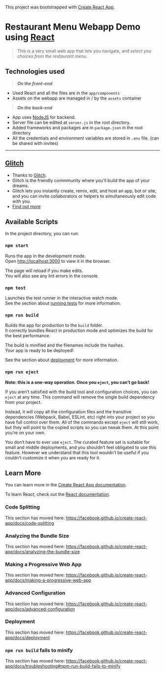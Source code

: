 This project was bootstrapped with [Create React App](https://github.com/facebook/create-react-app).

# Restaurant Menu Webapp Demo using [React](https://www.reactjs.org)
> This is a very small web app that lets you navigate, and *select you choices from the restaurant menu*.

## Technologies used

> ***On the front-end***

- Used React and all the files are in the `app/components`
- Assets on the webapp are managed in / by the `assets` container

> ***On the back-end***

- App uses [NodeJS](https://www.nodejs.org) for backend.
- Server file can be edited at `server.js` in the root directory.
- Added frameworks and packages are in `package.json` in the root directory
- All the credentials and environment variables are stored in `.env` file. (can be shared with invites)

***
## [Glitch](https://glitch.com/)

- Thanks to [Glitch](https://glitch.com/).
- Glitch is the friendly commmunity where you'll build the app of your dreams.
- Glitch lets you instantly create, remix, edit, and host an app, bot or site, and you can invite collaborators or helpers to simultaneously edit code with you.
- [Find out more](https://glitch.com/about)


## Available Scripts

In the project directory, you can run:

### `npm start`

Runs the app in the development mode.<br />
Open [http://localhost:3000](http://localhost:3000) to view it in the browser.

The page will reload if you make edits.<br />
You will also see any lint errors in the console.

### `npm test`

Launches the test runner in the interactive watch mode.<br />
See the section about [running tests](https://facebook.github.io/create-react-app/docs/running-tests) for more information.

### `npm run build`

Builds the app for production to the `build` folder.<br />
It correctly bundles React in production mode and optimizes the build for the best performance.

The build is minified and the filenames include the hashes.<br />
Your app is ready to be deployed!

See the section about [deployment](https://facebook.github.io/create-react-app/docs/deployment) for more information.

### `npm run eject`

**Note: this is a one-way operation. Once you `eject`, you can’t go back!**

If you aren’t satisfied with the build tool and configuration choices, you can `eject` at any time. This command will remove the single build dependency from your project.

Instead, it will copy all the configuration files and the transitive dependencies (Webpack, Babel, ESLint, etc) right into your project so you have full control over them. All of the commands except `eject` will still work, but they will point to the copied scripts so you can tweak them. At this point you’re on your own.

You don’t have to ever use `eject`. The curated feature set is suitable for small and middle deployments, and you shouldn’t feel obligated to use this feature. However we understand that this tool wouldn’t be useful if you couldn’t customize it when you are ready for it.

## Learn More

You can learn more in the [Create React App documentation](https://facebook.github.io/create-react-app/docs/getting-started).

To learn React, check out the [React documentation](https://reactjs.org/).

### Code Splitting

This section has moved here: https://facebook.github.io/create-react-app/docs/code-splitting

### Analyzing the Bundle Size

This section has moved here: https://facebook.github.io/create-react-app/docs/analyzing-the-bundle-size

### Making a Progressive Web App

This section has moved here: https://facebook.github.io/create-react-app/docs/making-a-progressive-web-app

### Advanced Configuration

This section has moved here: https://facebook.github.io/create-react-app/docs/advanced-configuration

### Deployment

This section has moved here: https://facebook.github.io/create-react-app/docs/deployment

### `npm run build` fails to minify

This section has moved here: https://facebook.github.io/create-react-app/docs/troubleshooting#npm-run-build-fails-to-minify
